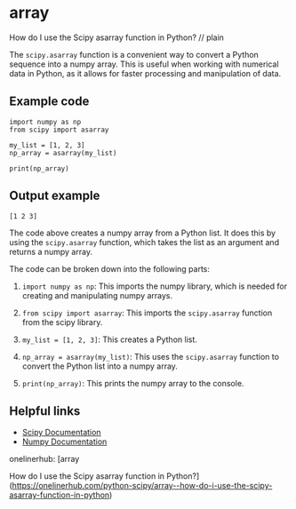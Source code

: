 # array

How do I use the Scipy asarray function in Python?
// plain

The `scipy.asarray` function is a convenient way to convert a Python sequence into a numpy array. This is useful when working with numerical data in Python, as it allows for faster processing and manipulation of data.

## Example code


```
import numpy as np
from scipy import asarray

my_list = [1, 2, 3]
np_array = asarray(my_list)

print(np_array)
```

## Output example

```
[1 2 3]
```

The code above creates a numpy array from a Python list. It does this by using the `scipy.asarray` function, which takes the list as an argument and returns a numpy array.

The code can be broken down into the following parts:

1. `import numpy as np`: This imports the numpy library, which is needed for creating and manipulating numpy arrays.

2. `from scipy import asarray`: This imports the `scipy.asarray` function from the scipy library.

3. `my_list = [1, 2, 3]`: This creates a Python list.

4. `np_array = asarray(my_list)`: This uses the `scipy.asarray` function to convert the Python list into a numpy array.

5. `print(np_array)`: This prints the numpy array to the console.

## Helpful links

- [Scipy Documentation](https://docs.scipy.org/doc/scipy/reference/generated/scipy.asarray.html)
- [Numpy Documentation](https://numpy.org/doc/stable/)

onelinerhub: [array

How do I use the Scipy asarray function in Python?](https://onelinerhub.com/python-scipy/array--how-do-i-use-the-scipy-asarray-function-in-python)